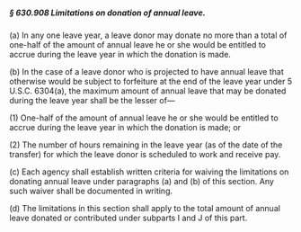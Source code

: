 ##### § 630.908 Limitations on donation of annual leave. #####

(a) In any one leave year, a leave donor may donate no more than a total of one-half of the amount of annual leave he or she would be entitled to accrue during the leave year in which the donation is made.

(b) In the case of a leave donor who is projected to have annual leave that otherwise would be subject to forfeiture at the end of the leave year under 5 U.S.C. 6304(a), the maximum amount of annual leave that may be donated during the leave year shall be the lesser of—

(1) One-half of the amount of annual leave he or she would be entitled to accrue during the leave year in which the donation is made; or

(2) The number of hours remaining in the leave year (as of the date of the transfer) for which the leave donor is scheduled to work and receive pay.

(c) Each agency shall establish written criteria for waiving the limitations on donating annual leave under paragraphs (a) and (b) of this section. Any such waiver shall be documented in writing.

(d) The limitations in this section shall apply to the total amount of annual leave donated or contributed under subparts I and J of this part.